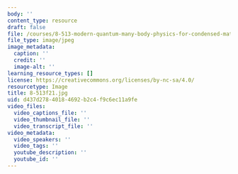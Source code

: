 ```yaml
---
body: ''
content_type: resource
draft: false
file: /courses/8-513-modern-quantum-many-body-physics-for-condensed-matter-systems-fall-2021/8-513f21.jpg
file_type: image/jpeg
image_metadata:
  caption: ''
  credit: ''
  image-alt: ''
learning_resource_types: []
license: https://creativecommons.org/licenses/by-nc-sa/4.0/
resourcetype: Image
title: 8-513f21.jpg
uid: d437d278-4018-4692-b2c4-f9c6ec11a9fe
video_files:
  video_captions_file: ''
  video_thumbnail_file: ''
  video_transcript_file: ''
video_metadata:
  video_speakers: ''
  video_tags: ''
  youtube_description: ''
  youtube_id: ''
---
```

